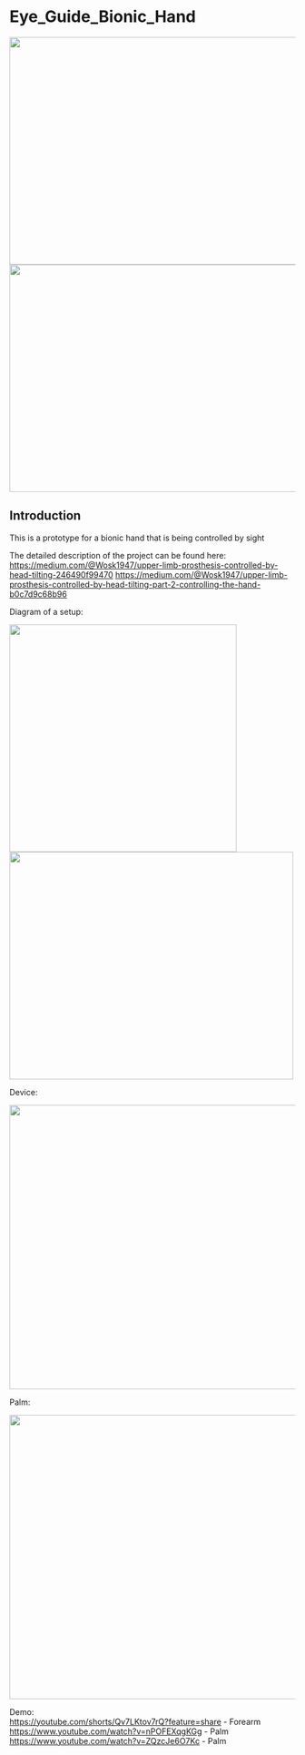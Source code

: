 # Eye_Guide_Bionic_Hand

<img src="https://github.com/Wosk1947/Eye_Guide_Bionic_Hand/assets/66104180/bf5582c0-6dfb-4694-b4a8-43fc920a334a" width="800" height="400">   <br>
<img src="https://github.com/Wosk1947/Eye_Guide_Bionic_Hand/assets/66104180/a5ad507a-41d7-427f-a6ae-7719ffbecf42" width="800" height="400">


## Introduction

This is a prototype for a bionic hand that is being controlled by sight  

The detailed description of the project can be found here:  <br>
https://medium.com/@Wosk1947/upper-limb-prosthesis-controlled-by-head-tilting-246490f99470
https://medium.com/@Wosk1947/upper-limb-prosthesis-controlled-by-head-tilting-part-2-controlling-the-hand-b0c7d9c68b96

Diagram of a setup:

<img src="https://github.com/Wosk1947/Eye_Guide_Bionic_Hand/assets/66104180/3518a13c-037c-4357-af16-87f968145483" width="400" height="400">

<img src="https://github.com/Wosk1947/Eye_Guide_Bionic_Hand/assets/66104180/172017b8-05c3-4439-9eb6-0e585f5284b3" width="500" height="400">

Device:  

<img src="https://github.com/Wosk1947/Eye_Guide_Bionic_Hand/assets/66104180/bb6ba301-e474-4598-9a5e-9eaf12f8e150" width="900" height="500">  

Palm:

<img src="https://github.com/Wosk1947/Eye_Guide_Bionic_Hand/assets/66104180/2745f08d-4644-4483-9e71-4f7e07657e1e" width="900" height="500">
  
Demo:  
https://youtube.com/shorts/Qv7LKtov7rQ?feature=share - Forearm  <br>
https://www.youtube.com/watch?v=nPOFEXqgKGg - Palm   <br>
https://www.youtube.com/watch?v=ZQzcJe6O7Kc - Palm

